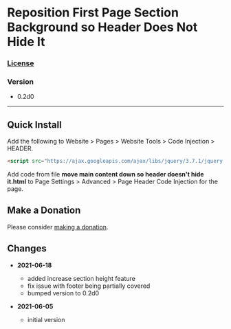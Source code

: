 # Reposition First Page Section Background so Header Does Not Hide It

### [License][99]

### Version

  * 0.2d0

---

## Quick Install

Add the following to Website > Pages > Website Tools > Code Injection > HEADER.

```html
<script src="https://ajax.googleapis.com/ajax/libs/jquery/3.7.1/jquery.min.js"></script>
```

Add code from file **move main content down so header doesn't hide it.html** to
Page Settings > Advanced > Page Header Code Injection for the page.

## Make a Donation

Please consider [making a donation](https://github.com/tomsWebConsulting/twcsl#make-a-donation).

## Changes

* **2021-06-18**

  * added increase section height feature
  * fix issue with footer being partially covered
  * bumped version to 0.2d0
  
* **2021-06-05**

  * initial version

[99]: https://github.com/tomsWebConsulting/twcsl/blob/main/LICENSE.txt#L1
